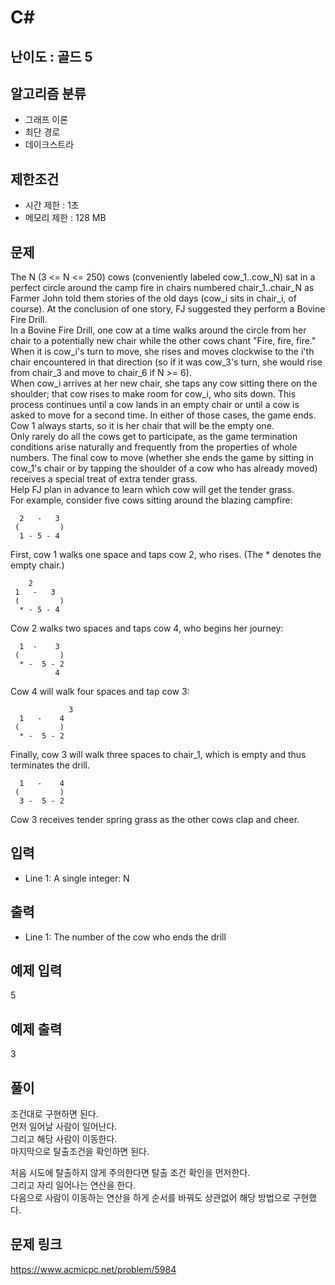 # C#

## 난이도 : 골드 5

## 알고리즘 분류
  - 그래프 이론
  - 최단 경로
  - 데이크스트라

## 제한조건
  - 시간 제한 : 1초
  - 메모리 제한 : 128 MB

## 문제
The N (3 <= N <= 250) cows (conveniently labeled cow_1..cow_N) sat in a perfect circle  around the camp fire in chairs numbered chair_1..chair_N as Farmer John told them stories of the old days (cow_i sits in chair_i, of course). At the conclusion of one story, FJ suggested they perform a Bovine Fire Drill.<br/>
In a Bovine Fire Drill, one cow at a time walks around the circle from her chair to a potentially new chair while the other cows chant "Fire, fire, fire." When it is cow_i's turn to move, she rises and moves clockwise to the i'th chair encountered in that direction (so if it was cow_3's turn, she would rise from chair_3 and move to chair_6 if N >= 6).<br/>
When cow_i arrives at her new chair, she taps any cow sitting there on the shoulder; that cow rises to make room for cow_i, who sits down. This process continues until a cow lands in an empty chair or until a cow is asked to move for a second time. In either of those cases, the game ends. Cow 1 always starts, so it is her chair that will be the empty one.<br/>
Only rarely do all the cows get to participate, as the game termination conditions arise naturally and frequently from the properties of whole numbers. The final cow to move (whether she ends the game by sitting in cow_1's chair or by tapping the shoulder of a cow who has already moved) receives a special treat of extra tender grass.<br/>
Help FJ plan in advance to learn which cow will get the tender grass.<br/>
For example, consider five cows sitting around the blazing campfire:<br/>


	  2   -   3
	 (         )
	  1 - 5 - 4


First, cow 1 walks one space and taps cow 2, who rises. (The * denotes the empty chair.)<br/>


	    2
	 1   -   3
	 (         )
	  * - 5 - 4


Cow 2 walks two spaces and taps cow 4, who begins her journey:<br/>


	  1  -    3
	 (         )
	  * -  5 - 2
	          4



Cow 4 will walk four spaces and tap cow 3:<br/>


	             3
	  1   -    4  
	 (         )
	  * -  5 - 2


Finally, cow 3 will walk three spaces to chair_1, which is empty and thus terminates the drill.<br/>


	  1   -    4  
	 (         )
	  3 -  5 - 2


Cow 3 receives tender spring grass as the other cows clap and cheer.<br/>


## 입력
  - Line 1: A single integer: N


## 출력
  - Line 1: The number of the cow who ends the drill


## 예제 입력
5<br/>


## 예제 출력
3<br/>


## 풀이
조건대로 구현하면 된다.<br/>
먼저 일어날 사람이 일어난다.<br/>
그리고 해당 사람이 이동한다.<br/>
마지막으로 탈출조건을 확인하면 된다.<br/>


처음 시도에 탈출하지 않게 주의한다면 탈출 조건 확인을 먼저한다.<br/>
그리고 자리 일어나는 연산을 한다.<br/>
다음으로 사람이 이동하는 연산을 하게 순서를 바꿔도 상관없어 해당 방법으로 구현했다.<br/>


## 문제 링크
https://www.acmicpc.net/problem/5984